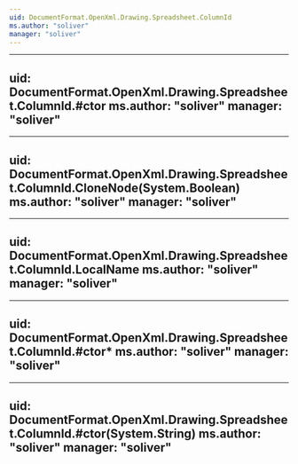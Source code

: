 ```yaml
---
uid: DocumentFormat.OpenXml.Drawing.Spreadsheet.ColumnId
ms.author: "soliver"
manager: "soliver"
---
```


---
uid: DocumentFormat.OpenXml.Drawing.Spreadsheet.ColumnId.#ctor
ms.author: "soliver"
manager: "soliver"
---

---
uid: DocumentFormat.OpenXml.Drawing.Spreadsheet.ColumnId.CloneNode(System.Boolean)
ms.author: "soliver"
manager: "soliver"
---

---
uid: DocumentFormat.OpenXml.Drawing.Spreadsheet.ColumnId.LocalName
ms.author: "soliver"
manager: "soliver"
---

---
uid: DocumentFormat.OpenXml.Drawing.Spreadsheet.ColumnId.#ctor*
ms.author: "soliver"
manager: "soliver"
---

---
uid: DocumentFormat.OpenXml.Drawing.Spreadsheet.ColumnId.#ctor(System.String)
ms.author: "soliver"
manager: "soliver"
---
